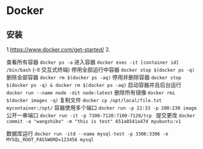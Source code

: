 # Docker

## 安装
1.https://www.docker.com/get-started/
2.

查看所有容器           `docker ps -a`
进入容器              `docker exec -it [container id] /bin/bash` (-it 交互式终端)
停用全部运行中容器      `docker stop $(docker ps -q)`
删除全部容器           `docker rm $(docker ps -aq)`
停用并删除容器         `docker stop $(docker ps -q) & docker rm $(docker ps -aq)`
启动容器并且后台运行    `docker run --name node -dit node:latest`
删除所有镜像           `docker rmi $(docker images -q)`
复制文件              `docker cp /opt/local/file.txt mycontainer:/opt/`
容器使用多个端口       `docker run -p 22:33 -p 200:230 image`
公开一串端口          `docker run -it -p 7100-7120:7100-7120/tcp `
提交更改              `docker commit -a "wangshibo" -m "this is test" 651a8541a47d myubuntu:v1`


数据库运行            `docker run -itd --name mysql-test -p 3306:3306 -e MYSQL_ROOT_PASSWORD=123456 mysql`

